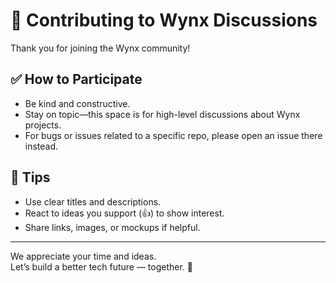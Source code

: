 # 🧭 Contributing to Wynx Discussions

Thank you for joining the Wynx community!

## ✅ How to Participate

- Be kind and constructive.
- Stay on topic—this space is for high-level discussions about Wynx projects.
- For bugs or issues related to a specific repo, please open an issue there instead.

## 💬 Tips

- Use clear titles and descriptions.
- React to ideas you support (👍) to show interest.
- Share links, images, or mockups if helpful.

---

We appreciate your time and ideas.  
Let’s build a better tech future — together. 🚀

